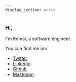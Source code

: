 ```yaml
---
display_section: posts
---
```


### Hi, 
I'm Komal, a software engineer.

You can find me on:
* [Twitter](https://www.twitter.com/psykomal)
* [LinkedIn](https://www.linkedin.com/in/psykomal/)
* [Github](https://github.com/psykomal)
* [Mastodon](https://discuss.systems/@psykomal)